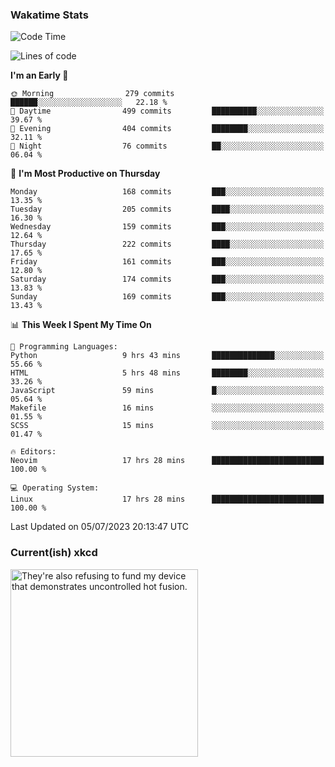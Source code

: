 ### Wakatime Stats
<!--START_SECTION:waka-->
![Code Time](http://img.shields.io/badge/Code%20Time-1%2C804%20hrs%2055%20mins-blue)

![Lines of code](https://img.shields.io/badge/From%20Hello%20World%20I%27ve%20Written-773.5%20thousand%20lines%20of%20code-blue)

**I'm an Early 🐤** 

```text
🌞 Morning                279 commits         ██████░░░░░░░░░░░░░░░░░░░   22.18 % 
🌆 Daytime                499 commits         ██████████░░░░░░░░░░░░░░░   39.67 % 
🌃 Evening                404 commits         ████████░░░░░░░░░░░░░░░░░   32.11 % 
🌙 Night                  76 commits          ██░░░░░░░░░░░░░░░░░░░░░░░   06.04 % 
```
📅 **I'm Most Productive on Thursday** 

```text
Monday                   168 commits         ███░░░░░░░░░░░░░░░░░░░░░░   13.35 % 
Tuesday                  205 commits         ████░░░░░░░░░░░░░░░░░░░░░   16.30 % 
Wednesday                159 commits         ███░░░░░░░░░░░░░░░░░░░░░░   12.64 % 
Thursday                 222 commits         ████░░░░░░░░░░░░░░░░░░░░░   17.65 % 
Friday                   161 commits         ███░░░░░░░░░░░░░░░░░░░░░░   12.80 % 
Saturday                 174 commits         ███░░░░░░░░░░░░░░░░░░░░░░   13.83 % 
Sunday                   169 commits         ███░░░░░░░░░░░░░░░░░░░░░░   13.43 % 
```


📊 **This Week I Spent My Time On** 

```text
💬 Programming Languages: 
Python                   9 hrs 43 mins       ██████████████░░░░░░░░░░░   55.66 % 
HTML                     5 hrs 48 mins       ████████░░░░░░░░░░░░░░░░░   33.26 % 
JavaScript               59 mins             █░░░░░░░░░░░░░░░░░░░░░░░░   05.64 % 
Makefile                 16 mins             ░░░░░░░░░░░░░░░░░░░░░░░░░   01.55 % 
SCSS                     15 mins             ░░░░░░░░░░░░░░░░░░░░░░░░░   01.47 % 

🔥 Editors: 
Neovim                   17 hrs 28 mins      █████████████████████████   100.00 % 

💻 Operating System: 
Linux                    17 hrs 28 mins      █████████████████████████   100.00 % 
```


 Last Updated on 05/07/2023 20:13:47 UTC
<!--END_SECTION:waka-->

### Current(ish) xkcd
<a id="xkcd-a" title="They're also refusing to fund my device that demonstrates uncontrolled hot fusion." href="https://www.xkcd.com" target="_blank">
        <img align="center" id="xkcd-img" src="https://imgs.xkcd.com/comics/room_temperature.png" alt="They're also refusing to fund my device that demonstrates uncontrolled hot fusion." height=300 />
</a>

